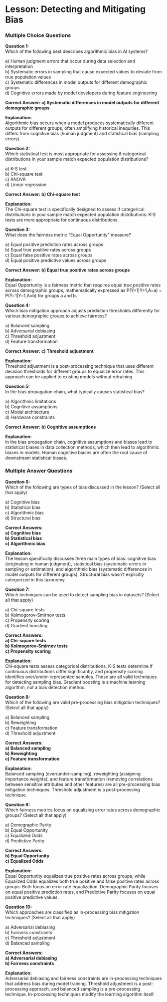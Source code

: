 # Lesson: Detecting and Mitigating Bias

### Multiple Choice Questions

**Question 1:**  
Which of the following best describes algorithmic bias in AI systems?

a) Human judgment errors that occur during data selection and interpretation  
b) Systematic errors in sampling that cause expected values to deviate from true population values  
c) Systematic differences in model outputs for different demographic groups  
d) Cognitive errors made by model developers during feature engineering  

**Correct Answer:** **c) Systematic differences in model outputs for different demographic groups**  

**Explanation:**  
Algorithmic bias occurs when a model produces systematically different outputs for different groups, often amplifying historical inequities. This differs from cognitive bias (human judgment) and statistical bias (sampling errors).

**Question 2:**  
Which statistical test is most appropriate for assessing if categorical distributions in your sample match expected population distributions?

a) K-S test  
b) Chi-square test  
c) ANOVA  
d) Linear regression  

**Correct Answer:** **b) Chi-square test**  

**Explanation:**  
The Chi-square test is specifically designed to assess if categorical distributions in your sample match expected population distributions. K-S tests are more appropriate for continuous distributions.

**Question 3:**  
What does the fairness metric "Equal Opportunity" measure?

a) Equal positive prediction rates across groups  
b) Equal true positive rates across groups  
c) Equal false positive rates across groups  
d) Equal positive predictive values across groups  

**Correct Answer:** **b) Equal true positive rates across groups**  

**Explanation:**  
Equal Opportunity is a fairness metric that requires equal true positive rates across demographic groups, mathematically expressed as P(Ŷ=1|Y=1,A=a) = P(Ŷ=1|Y=1,A=b) for groups a and b.

**Question 4:**  
Which bias mitigation approach adjusts prediction thresholds differently for various demographic groups to achieve fairness?

a) Balanced sampling  
b) Adversarial debiasing  
c) Threshold adjustment  
d) Feature transformation  

**Correct Answer:** **c) Threshold adjustment**  

**Explanation:**  
Threshold adjustment is a post-processing technique that uses different decision thresholds for different groups to equalize error rates. This approach can be applied to existing models without retraining.

**Question 5:**  
In the bias propagation chain, what typically causes statistical bias?

a) Algorithmic limitations  
b) Cognitive assumptions  
c) Model architecture  
d) Hardware constraints  

**Correct Answer:** **b) Cognitive assumptions**  

**Explanation:**  
In the bias propagation chain, cognitive assumptions and biases lead to statistical biases in data collection methods, which then lead to algorithmic biases in models. Human cognitive biases are often the root cause of downstream statistical biases.

### Multiple Answer Questions

**Question 6:**  
Which of the following are types of bias discussed in the lesson? (Select all that apply)

a) Cognitive bias  
b) Statistical bias  
c) Algorithmic bias  
d) Structural bias  

**Correct Answers:**  
**a) Cognitive bias**  
**b) Statistical bias**  
**c) Algorithmic bias**  

**Explanation:**  
The lesson specifically discusses three main types of bias: cognitive bias (originating in human judgment), statistical bias (systematic errors in sampling or estimation), and algorithmic bias (systematic differences in model outputs for different groups). Structural bias wasn't explicitly categorized in this taxonomy.

**Question 7:**  
Which techniques can be used to detect sampling bias in datasets? (Select all that apply)

a) Chi-square tests  
b) Kolmogorov-Smirnov tests  
c) Propensity scoring  
d) Gradient boosting  

**Correct Answers:**  
**a) Chi-square tests**  
**b) Kolmogorov-Smirnov tests**  
**c) Propensity scoring**  

**Explanation:**  
Chi-square tests assess categorical distributions, K-S tests determine if continuous distributions differ significantly, and propensity scoring identifies over/under-represented samples. These are all valid techniques for detecting sampling bias. Gradient boosting is a machine learning algorithm, not a bias detection method.

**Question 8:**  
Which of the following are valid pre-processing bias mitigation techniques? (Select all that apply)

a) Balanced sampling  
b) Reweighting  
c) Feature transformation  
d) Threshold adjustment  

**Correct Answers:**  
**a) Balanced sampling**  
**b) Reweighting**  
**c) Feature transformation**  

**Explanation:**  
Balanced sampling (over/under-sampling), reweighting (assigning importance weights), and feature transformation (removing correlations between sensitive attributes and other features) are all pre-processing bias mitigation techniques. Threshold adjustment is a post-processing technique.

**Question 9:**  
Which fairness metrics focus on equalizing error rates across demographic groups? (Select all that apply)

a) Demographic Parity  
b) Equal Opportunity  
c) Equalized Odds  
d) Predictive Parity  

**Correct Answers:**  
**b) Equal Opportunity**  
**c) Equalized Odds**  

**Explanation:**  
Equal Opportunity equalizes true positive rates across groups, while Equalized Odds equalizes both true positive and false positive rates across groups. Both focus on error rate equalization. Demographic Parity focuses on equal positive prediction rates, and Predictive Parity focuses on equal positive predictive values.

**Question 10:**  
Which approaches are classified as in-processing bias mitigation techniques? (Select all that apply)

a) Adversarial debiasing  
b) Fairness constraints  
c) Threshold adjustment  
d) Balanced sampling  

**Correct Answers:**  
**a) Adversarial debiasing**  
**b) Fairness constraints**  

**Explanation:**  
Adversarial debiasing and fairness constraints are in-processing techniques that address bias during model training. Threshold adjustment is a post-processing approach, and balanced sampling is a pre-processing technique. In-processing techniques modify the learning algorithm itself.